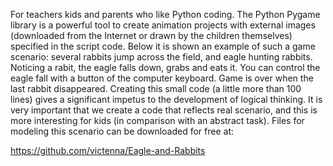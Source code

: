 For teachers kids and parents who like Python coding. The Python Pygame library is a powerful tool to create
animation projects with external images (downloaded from the Internet or drawn by the children themselves) 
specified in the script code. Below it is shown an example of such a game scenario: several rabbits jump across
the field, and еagle hunting rabbits. Noticing a rabit, the eagle falls down, grabs and eats it. You can control 
the eagle fall with a button of the computer keyboard. Game is over when the last rabbit disappeared. Creating this 
small code (a little more than 100 lines) gives a significant impetus to the development of logical thinking. 
It is very important that we create a code that reflects real scenario, and this is more interesting for kids 
(in comparison with an abstract task). Files for modeling this scenario can be downloaded for free at:

 https://github.com/victenna/Eagle-and-Rabbits
